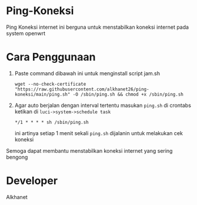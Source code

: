 # Ping-Koneksi
Ping Koneksi internet ini berguna untuk menstabilkan koneksi internet pada system openwrt

# Cara Penggunaan
1. Paste command dibawah ini untuk menginstall script jam.sh
   ```
   wget --no-check-certificate "https://raw.githubusercontent.com/alkhanet26/ping-koneksi/main/ping.sh" -O /sbin/ping.sh && chmod +x /sbin/ping.sh
   ```
2. Agar auto berjalan dengan interval tertentu masukan ``ping.sh`` di crontabs ketikan di ``luci->system->schedule task``
   ```
   */1 * * * * sh /sbin/ping.sh
   ```
   ini artinya setiap 1 menit sekali ``ping.sh`` dijalanin untuk melakukan cek koneksi
   
Semoga dapat membantu menstabilkan koneksi internet yang sering bengong

   
# Developer
Alkhanet
